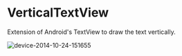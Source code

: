VerticalTextView
================

Extension of Android's TextView to draw the text vertically.


![device-2014-10-24-151655](https://cloud.githubusercontent.com/assets/6344994/4766314/97a38fe6-5b4e-11e4-9903-212490ca9d1a.png)
